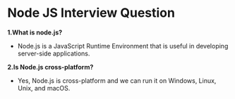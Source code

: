 # Node JS Interview Question

**1.What is node.js?**
- Node.js is a JavaScript Runtime Environment that is useful in developing server-side applications.

**2.Is Node.js cross-platform?**
- Yes, Node.js is cross-platform and we can run it on Windows, Linux, Unix, and macOS.
